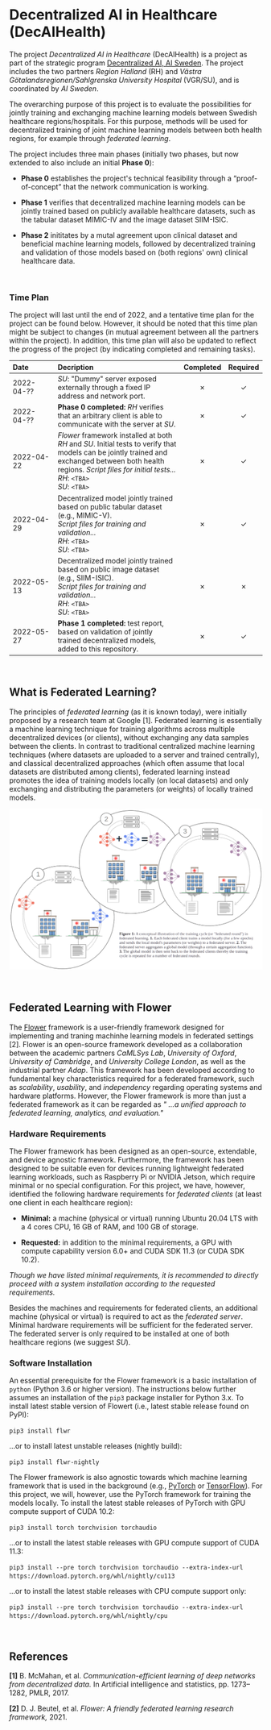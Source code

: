 # Decentralized AI in Healthcare (DecAIHealth)

The project _Decentralized AI in Healthcare_ (DecAIHealth) is a project as part of the strategic program [Decentralized AI, AI Sweden](https://www.ai.se/en/projects-9/decentralized-ai). The project includes the two partners _Region Halland_ (RH) and _Västra Götalandsregionen/Sahlgrenska University Hospital_ (VGR/SU), and is coordinated by _AI Sweden_.

The overarching purpose of this project is to evaluate the possibilities for jointly training and exchanging machine learning models between Swedish healthcare regions/hospitals. For this purpose, methods will be used for decentralized training of joint machine learning models between both health regions, for example through _federated learning_.

The project includes three main phases (initially two phases, but now extended to also include an initial **Phase 0**):

* **Phase 0** establishes the project's technical feasibility through a “proof-of-concept” that the network communication is working.

* **Phase 1** verifies that decentralized machine learning models can be jointly trained based on publicly available healthcare datasets, such as the tabular dataset MIMIC-IV and the image dataset SIIM-ISIC. 

* **Phase 2** inititates by a mutal agreement upon clinical dataset and beneficial machine learning models, followed by decentralized training and validation of those models based on (both regions' own) clinical healthcare data.

<br />

### Time Plan
The project will last until the end of 2022, and a tentative time plan for the project can be found below. However, it should be noted that this time plan might be subject to changes (in mutual agreement between all the partners within the project). In addition, this time plan will also be updated to reflect the progress of the project (by indicating completed and remaining tasks).

| Date&nbsp;&nbsp;&nbsp;&nbsp;&nbsp;&nbsp;&nbsp;&nbsp;&nbsp;&nbsp;&nbsp;  | Decription    | Completed  | Required   | 
| :----------- | :------------- | :--------: | :--------: |
| 2022-04-??   | _SU_: "Dummy" server exposed externally through a fixed IP address and network port.  | &cross; | &check; |
| 2022-04-??   | **Phase 0 completed:** _RH_ verifies that an arbitrary client is able to communicate with the server at _SU_.  | &cross; | &check; |
| 2022-04-22   | _Flower_ framework installed at both _RH_ and _SU_. Initial tests to verify that models can be jointly trained and exchanged between both health regions. _Script files for initial tests\.\.\._ <br /> _RH_: `<TBA>` <br /> _SU_: `<TBA>` | &cross; | &check; |
| 2022-04-29   | Decentralized model jointly trained based on public tabular dataset (e.g., MIMIC-V). <br /> _Script files for training and validation\.\.\._ <br /> _RH_: `<TBA>` <br /> _SU_: `<TBA>` | &cross; | &check; |
| 2022-05-13   | Decentralized model jointly trained based on public image dataset (e.g., SIIM-ISIC). <br /> _Script files for training and validation\.\.\._ <br /> _RH_: `<TBA>` <br /> _SU_: `<TBA>` | &cross; | &cross; |
| 2022-05-27   | **Phase 1 completed:** test report, based on validation of jointly trained decentralized models, added to this repository.  | &cross; | &check; |

<br />

## What is Federated Learning?

The principles of _federated learning_ (as it is known today), were initially proposed by a research team at Google [1]. Federated learning is essentially a machine learning technique for training algorithms across multiple decentralized devices (or clients), without exchanging any data samples between the clients. In contrast to traditional centralized machine learning techniques (where datasets are uploaded to a server and trained centrally), and classical decentralized approaches (which often assume that local datasets are distributed among clients), federated learning instead promotes the idea of training models locally (on local datasets) and only exchanging and distributing the parameters (or weights) of locally trained models. 


![A conceptual illustration of the training cycle in federated learning](./conceptual.png)

<br />

## Federated Learning with Flower

The [Flower](https://flower.dev/) framework is a user-friendly framework designed for implementing and traning machinhe learning models in federated settings [2]. Flower is an open-source framework developed as a collaboration between the academic partners _CaMLSys Lab_, _University of Oxford_, _University of Cambridge_, and _University College London_, as well as the industrial partner _Adap_. This framework has been developed according to fundamental key characteristics required for a federated framework, such as _scalability_, _usability_, and _independency_ regarding operating systems and hardware platforms. However, the Flower framework is more than just a federated framework as it can be regarded as _" ...a unified approach to federated learning, analytics, and evaluation."_

### Hardware Requirements

The Flower framework has been designed as an open-source, extendable, and device agnostic framework. Furthermore, the framework has been designed to be suitable even for devices running lightweight federated learning workloads, such as Raspberry Pi or NVIDIA Jetson, which require minimal or no special configuration. For this project, we have, however, identified the following hardware requirements for _federated clients_ (at least one client in each healthcare region):

* **Minimal:** a machine (physical or virtual) running Ubuntu 20.04 LTS with a  4 cores CPU, 16 GB of RAM, and 100 GB of storage.

* **Requested:** in addition to the minimal requirements, a GPU with compute capability version 6.0+ and CUDA SDK 11.3 (or CUDA SDK 10.2).

_Though we have listed minimal requirements, it is recommended to directly proceed with a system installation according to the requested requirements._

Besides the machines and requirements for federated clients, an additional machine (physical or virtual) is required to act as the _federated server_. Minimal hardware requirements will be sufficient for the federated server. The federated server is only required to be installed at one of both healthcare regions (we suggest _SU_).


### Software Installation 

An essential prerequisite for the Flower framework is a basic installation of `python` (Python 3.6 or higher version). The instructions below further assumes an installation of the `pip3` package installer for Python 3.x. To install latest stable version of Flowert (i.e., latest stable release found on PyPI):

 ```pip3 install flwr ```

  ...or to install latest unstable releases (nightly build):

 ```pip3 install flwr-nightly ```
 
 The Flower framework is also agnostic towards which machine learning framework that is used in the background (e.g., [PyTorch](https://pytorch.org/) or [TensorFlow](https://www.tensorflow.org/)). For this project, we will, however, use the PyTorch framework for training the models locally. To install the latest stable releases of PyTorch with GPU compute support of CUDA 10.2:
 
 ```pip3 install torch torchvision torchaudio```

  ...or to install the latest stable releases with GPU compute support of CUDA 11.3:
    
```pip3 install --pre torch torchvision torchaudio --extra-index-url https://download.pytorch.org/whl/nightly/cu113```

  ...or to install the latest stable releases with CPU compute support only:
  
```pip3 install --pre torch torchvision torchaudio --extra-index-url https://download.pytorch.org/whl/nightly/cpu```

<br />  

## References

**[1]** B. McMahan, et al. _Communication-efficient learning of deep networks from decentralized data._ In Artificial intelligence and statistics, pp. 1273–1282, PMLR, 2017.

**[2]** D. J. Beutel, et al. _Flower: A friendly federated learning research framework,_ 2021.
